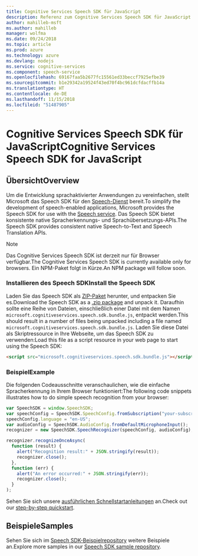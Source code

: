 ```yaml
---
title: Cognitive Services Speech SDK für JavaScript
description: Referenz zum Cognitive Services Speech SDK für JavaScript
author: mahilleb-msft
ms.author: mahilleb
manager: wolfma
ms.date: 09/24/2018
ms.topic: article
ms.prod: azure
ms.technology: azure
ms.devlang: nodejs
ms.service: cognitive-services
ms.component: speech-service
ms.openlocfilehash: 69167faa5b2677fc15561ed33beccf7925efbe39
ms.sourcegitcommit: b1e29342a19524f43ed70f4bc961dcfdacffb14a
ms.translationtype: HT
ms.contentlocale: de-DE
ms.lasthandoff: 11/15/2018
ms.locfileid: "51487905"
---
```

# <a name="cognitive-services-speech-sdk-for-javascript"></a><span data-ttu-id="de3c5-103">Cognitive Services Speech SDK für JavaScript</span><span class="sxs-lookup"><span data-stu-id="de3c5-103">Cognitive Services Speech SDK for JavaScript</span></span>

## <a name="overview"></a><span data-ttu-id="de3c5-104">Übersicht</span><span class="sxs-lookup"><span data-stu-id="de3c5-104">Overview</span></span>

<span data-ttu-id="de3c5-105">Um die Entwicklung sprachaktivierter Anwendungen zu vereinfachen, stellt Microsoft das Speech SDK für den [Speech-Dienst](https://aka.ms/csspeech) bereit.</span><span class="sxs-lookup"><span data-stu-id="de3c5-105">To simplify the development of speech-enabled applications, Microsoft provides the Speech SDK for use with the [Speech service](https://aka.ms/csspeech).</span></span>
<span data-ttu-id="de3c5-106">Das Speech SDK bietet konsistente native Spracherkennungs- und Sprachübersetzungs-APIs.</span><span class="sxs-lookup"><span data-stu-id="de3c5-106">The Speech SDK provides consistent native Speech-to-Text and Speech Translation APIs.</span></span>

> [!NOTE]
> <span data-ttu-id="de3c5-107">Das Cognitive Services Speech SDK ist derzeit nur für Browser verfügbar.</span><span class="sxs-lookup"><span data-stu-id="de3c5-107">The Cognitive Services Speech SDK is currently available only for browsers.</span></span>
> <span data-ttu-id="de3c5-108">Ein NPM-Paket folgt in Kürze.</span><span class="sxs-lookup"><span data-stu-id="de3c5-108">An NPM package will follow soon.</span></span>

### <a name="install-the-speech-sdk"></a><span data-ttu-id="de3c5-109">Installieren des Speech SDK</span><span class="sxs-lookup"><span data-stu-id="de3c5-109">Install the Speech SDK</span></span>

<span data-ttu-id="de3c5-110">Laden Sie das Speech SDK als [ZIP-Paket](https://aka.ms/csspeech/jsbrowserpackage) herunter, und entpacken Sie es.</span><span class="sxs-lookup"><span data-stu-id="de3c5-110">Download the Speech SDK as a [.zip package](https://aka.ms/csspeech/jsbrowserpackage) and unpack it.</span></span>
<span data-ttu-id="de3c5-111">Daraufhin sollte eine Reihe von Dateien, einschließlich einer Datei mit dem Namen `microsoft.cognitiveservices.speech.sdk.bundle.js`, entpackt werden.</span><span class="sxs-lookup"><span data-stu-id="de3c5-111">This should result in a number of files being unpacked including a file named `microsoft.cognitiveservices.speech.sdk.bundle.js`.</span></span>
<span data-ttu-id="de3c5-112">Laden Sie diese Datei als Skriptressource in Ihre Webseite, um das Speech SDK zu verwenden:</span><span class="sxs-lookup"><span data-stu-id="de3c5-112">Load this file as a script resource in your web page to start using the Speech SDK:</span></span>

```html
<script src="microsoft.cognitiveservices.speech.sdk.bundle.js"></script>
```

### <a name="example"></a><span data-ttu-id="de3c5-113">Beispiel</span><span class="sxs-lookup"><span data-stu-id="de3c5-113">Example</span></span> 

<span data-ttu-id="de3c5-114">Die folgenden Codeausschnitte veranschaulichen, wie die einfache Spracherkennung in Ihrem Browser funktioniert:</span><span class="sxs-lookup"><span data-stu-id="de3c5-114">The following code snippets illustrates how to do simple speech recognition from your browser:</span></span>

```javascript 
var SpeechSDK = window.SpeechSDK;
var speechConfig = SpeechSDK.SpeechConfig.fromSubscription("your-subscription-key", "your-service-region");
speechConfig.language = "en-US";
var audioConfig = SpeechSDK.AudioConfig.fromDefaultMicrophoneInput();
recognizer = new SpeechSDK.SpeechRecognizer(speechConfig, audioConfig);

recognizer.recognizeOnceAsync(
  function (result) {
    alert("Recognition result:" + JSON.stringify(result));
    recognizer.close();
  },
  function (err) {
    alert("An error occurred:" + JSON.stringify(err));
    recognizer.close();
  }
);
``` 

<span data-ttu-id="de3c5-115">Sehen Sie sich unsere [ausführlichen Schnellstartanleitungen](/azure/cognitive-services/speech-service/quickstart-js-browser) an.</span><span class="sxs-lookup"><span data-stu-id="de3c5-115">Check out our [step-by-step quickstart](/azure/cognitive-services/speech-service/quickstart-js-browser).</span></span>

## <a name="samples"></a><span data-ttu-id="de3c5-116">Beispiele</span><span class="sxs-lookup"><span data-stu-id="de3c5-116">Samples</span></span>

<span data-ttu-id="de3c5-117">Sehen Sie sich im [Speech SDK-Beispielrepository](https://aka.ms/csspeech/samples) weitere Beispiele an.</span><span class="sxs-lookup"><span data-stu-id="de3c5-117">Explore more samples in our [Speech SDK sample repository](https://aka.ms/csspeech/samples).</span></span>
